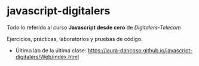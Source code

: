 # javascript-digitalers

Todo lo referido al curso **Javascript desde cero**  de *Digitalers-Telecom*

Ejercicios, prácticas, laboratorios y pruebas de código.

* Último lab de la última clase: https://laura-dancoso.github.io/javascript-digitalers/Web/index.html
